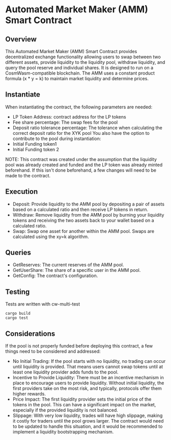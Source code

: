# Automated Market Maker (AMM) Smart Contract

## Overview
This Automated Market Maker (AMM) Smart Contract provides decentralized exchange functionality allowing users to swap between two different assets, provide liquidity to the liquidity pool, withdraw liquidity, and query the pool reserve and individual shares. It is designed to run on a CosmWasm-compatible blockchain. The AMM uses a constant product formula (x * y = k) to maintain market liquidity and determine prices.

## Instantiate 
When instantiating the contract, the following parameters are needed:
- LP Token Address: contract address for the LP tokens 
- Fee share percentage: The swap fees for the pool 
- Deposit ratio tolerance percentage: The tolerance when calculating the correct deposit ratio for the XYK pool 
You also have the option to contribute to the pool during instantiation: 
- Initial Funding token1
- Initial Funding token 2

NOTE: This contract was created under the assumption that the liquidity pool was already created and funded and the LP token was already minted beforehand.
If this isn't done beforehand, a few changes will need to be made to the contract. 

## Execution
- Deposit: Provide liquidity to the AMM pool by depositing a pair of assets based on a calculated ratio and then receive LP tokens in return. 
- Withdraw: Remove liquidity from the AMM pool by burning your liquidity tokens and receiving the two assets back to your wallet based on a calculated ratio. 
- Swap: Swap one asset for another within the AMM pool. Swaps are calculated using the xy=k algorithm.

## Queries 
- GetReserves: The current reserves of the AMM pool.
- GetUserShare: The share of a specific user in the AMM pool.
- GetConfig: The contract's configuration.

## Testing 
Tests are written with cw-multi-test 
```shell
cargo build 
cargo test 
```

## Considerations 
If the pool is not properly funded before deploying this contract, a few things need to be considered and addressed:
- No Initial Trading: If the pool starts with no liquidity, no trading can occur until liquidity is provided. That means users cannot swap tokens until at least one liquidity provider adds funds to the pool.
- Incentive to Provide Liquidity: There must be an incentive mechanism in place to encourage users to provide liquidity. Without initial liquidity, the first providers take on the most risk, and typically, protocols offer them higher rewards.
- Price Impact: The first liquidity provider sets the initial price of the tokens in the pool. This can have a significant impact on the market, especially if the provided liquidity is not balanced.
- Slippage: With very low liquidity, trades will have high slippage, making it costly for traders until the pool grows larger.
  The contract would need to be updated to handle this situation, and it would be recommended to implement a liquidity bootstrapping mechanism.

